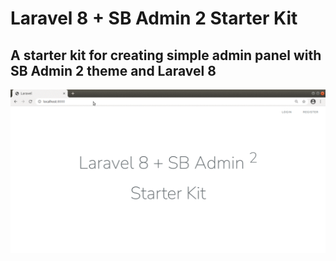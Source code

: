 # Laravel 8 + SB Admin 2 Starter Kit

## A starter kit for creating simple admin panel with SB Admin 2 theme and Laravel 8

![Screenshots](https://github.com/neelkanthk/laravel8-sbadmin2-starter-kit/blob/master/public/img/screenshots.gif?raw=true)
